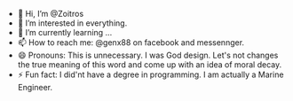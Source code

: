 - 👋 Hi, I’m @Zoitros
- 👀 I’m interested in everything.
- 🌱 I’m currently learning ...
- 📫 How to reach me: @genx88 on facebook and messennger.
- 😄 Pronouns: This is unnecessary. I was God design. Let's not changes the true meaning of this word and come up with an idea of moral decay.
- ⚡ Fun fact: I did'nt have a degree in programming. I am actually a Marine Engineer.

<!---
Zoitros/Zoitros is a ✨ special ✨ repository because its `README.md` (this file) appears on your GitHub profile.
You can click the Preview link to take a look at your changes.
--->
